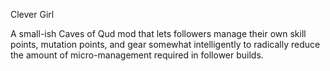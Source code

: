Clever Girl

A small-ish Caves of Qud mod that lets followers manage their own skill points, mutation points, and gear somewhat intelligently to radically reduce the amount of micro-management required in follower builds.
